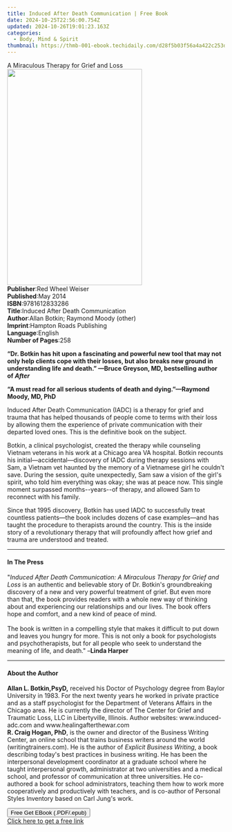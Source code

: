 ```yaml
---
title: Induced After Death Communication | Free Book
date: 2024-10-25T22:56:00.754Z
updated: 2024-10-26T19:01:23.163Z
categories:
  - Body, Mind & Spirit
thumbnail: https://thmb-001-ebook.techidaily.com/d28f5b03f56a4a422c253dea1120f6b09e60ebf882db8167f1e502b4a17807b1.jpg
---
```

<main id="book-container">
  <div class="flex flex-col">
    <div class="book-brief flex-1 py-6 px-4 sm:p-6 md:py-10 md:px-8">
      <!-- brief-->
      <div class="book-brief-main">A Miraculous Therapy for Grief and Loss</div>
    </div>
    <div
      class="book-meta-info flex-1 grid gap-4 col-start-1 col-end-3 row-start-1 sm:mb-6 sm:grid-cols-4 lg:gap-6 lg:col-start-2 lg:row-end-6 lg:row-span-6 lg:mb-0"
    >
      <div
        class="book-meta-info-left place-content-center mt-4 p-4 text-sm leading-6 col-start-2 col-span-2 dark:text-slate-400"
      >
        <img
          class="w-full h-500 object-cover rounded-lg sm:h-255 sm:col-span-2 lg:col-span-full"
          src="https://img-001-ebook.techidaily.com/80397d9f9c10ee41c4e134b170d330b65348b0c3ba28eb8838d5055ab4292159.jpg"
          alt=""
          width="312"
          height="500"
        />
      </div>
      <div
        class="book-meta-info-right mt-2 col-start-1 row-start-2 col-span-3 self-center"
      >
        <!-- meta data  -->
        <div class="flex flex-col px-4 md:px-8">
          <div class="flex-1">
            <strong>Publisher</strong>:<span class="px-2"
              >Red Wheel Weiser</span
            >
          </div>
          <div class="flex-1">
            <strong>Published</strong>:<span class="px-2">May 2014</span>
          </div>
          <div class="flex-1">
            <strong>ISBN</strong>:<span class="px-2">9781612833286</span>
          </div>
          <div class="flex-1">
            <strong>Title</strong>:<span class="px-2"
              >Induced After Death Communication</span
            >
          </div>
          <div class="flex-1">
            <strong>Author</strong>:<span class="px-2"
              >Allan Botkin; Raymond Moody (other)</span
            >
          </div>
          <div class="flex-1">
            <strong>Imprint</strong>:<span class="px-2"
              >Hampton Roads Publishing</span
            >
          </div>
          <div class="flex-1">
            <strong>Language</strong>:<span class="px-2">English</span>
          </div>
          <div class="flex-1">
            <strong>Number of Pages</strong>:<span class="px-2">258</span>
          </div>
        </div>
      </div>
    </div>
    <div class="book-description flex-1 py-6 px-4 sm:p-6 md:py-10 md:px-8">
      <div class="book-description-main">
        <div accordion-content="" id="description">
          <p>
            <b
              >“Dr. Botkin has hit upon a fascinating and powerful new tool that
              may not only help clients cope with their losses, but also breaks
              new ground in understanding life and death.” —Bruce Greyson, MD,
              bestselling author of <i>After</i></b
            >
          </p>
          <p>
            <b
              >“A must read for all serious students of death and
              dying.”—Raymond Moody, MD, PhD&nbsp;</b
            >
          </p>
          <p>
            Induced After Death Communication (IADC) is a therapy for grief and
            trauma that has helped thousands of people come to terms with their
            loss by allowing them the experience of private communication with
            their departed loved ones. This is the definitive book on the
            subject.
          </p>
          <p>
            Botkin, a clinical psychologist, created the therapy while
            counseling Vietnam veterans in his work at a Chicago area VA
            hospital. Botkin recounts his initial—accidental—discovery of IADC
            during therapy sessions with Sam, a Vietnam vet haunted by the
            memory of a Vietnamese girl he couldn't save. During the session,
            quite unexpectedly, Sam saw a vision of the girl's spirit, who told
            him everything was okay; she was at peace now. This single moment
            surpassed months--years--of therapy, and allowed Sam to reconnect
            with his family.
          </p>
          <p>
            Since that 1995 discovery, Botkin has used IADC to successfully
            treat countless patients—the book includes dozens of case
            examples—and has taught the procedure to therapists around the
            country. This is the inside story of a revolutionary therapy that
            will profoundly affect how grief and trauma are understood and
            treated.
          </p>
        </div>
        <div class="accordion-fader"></div>
      </div>
    </div>
    <div class="book-excerpts flex-1 py-6 px-4 sm:p-6 md:py-10 md:px-8">
      <!-- excerpts-->
      <div class="book-excerpts-main">
        <hr />
        <h4 class="placeholder placeholder-heading">
          <span>In The Press</span>
        </h4>
        <p>
          "<i
            >Induced After Death Communication: A Miraculous Therapy for Grief
            and Loss</i
          >
          is an authentic and believable story of Dr. Botkin's groundbreaking
          discovery of a new and very powerful treatment of grief. But even more
          than that, the book provides readers with a whole new way of thinking
          about and experiencing our relationships and our lives. The book
          offers hope and comfort, and a new kind of peace of mind.
          <br /><br />The book is written in a compelling style that makes it
          difficult to put down and leaves you hungry for more. This is not only
          a book for psychologists and psychotherapists, but for all people who
          seek to understand the meaning of life, and death." –<b
            >Linda Harper</b
          >
        </p>
      </div>
    </div>
    <div class="book-about-author flex-1 py-6 px-4 sm:p-6 md:py-10 md:px-8">
      <!-- about author-->
      <div class="book-main-author-main">
        <hr />
        <h4 class="placeholder placeholder-heading">
          <span>About the Author</span>
        </h4>
        <p>
          <b>Allan L. Botkin,PsyD,</b> received his Doctor of Psychology degree
          from Baylor University in 1983. For the next twenty years he worked in
          private practice and as a staff psychologist for the Department of
          Veterans Affairs in the Chicago area. He is currently the director of
          The Center for Grief and Traumatic Loss, LLC in Libertyville,
          Illinois. Author websites: www.induced-adc.com and
          www.healingafterthewar.com <br /><b>R. Craig Hogan, PhD</b>, is the
          owner and director of the Business Writing Center, an online school
          that trains business writers around the world (writingtrainers.com).
          He is the author of <i>Explicit Business Writing</i>, a book
          describing today's best practices in business writing. He has been the
          interpersonal development coordinator at a graduate school where he
          taught interpersonal growth, administrator at two universities and a
          medical school, and professor of communication at three universities.
          He co-authored a book for school administrators, teaching them how to
          work more cooperatively and productively with teachers, and is
          co-author of Personal Styles Inventory based on Carl Jung's work.
        </p>
      </div>
    </div>
    <div class="book-free-get flex-1 py-6 px-4 sm:p-6 md:py-10 md:px-8">
      <button
        id="btn-free-get"
        class="bg-blue-500 hover:bg-blue-700 text-white font-bold py-2 px-4 rounded"
      >
        Free Get EBook (.PDF/.epub)
      </button>
      <div id="countdown-display" class="px-2 text-lg mt-2"></div>
      <a
        id="free-link"
        class="hidden bg-blue-500 hover:bg-blue-700 text-white font-bold py-2 px-4 rounded"
        href="https://www.ebooks.com/en-us/book/1650305/induced-after-death-communication/allan-botkin/"
        target="_blank"
        >Click here to get a free link</a
      >
    </div>
    <script>
      let countdownTime = 0;
      let countdownInterval = null;
      document
        .getElementById('btn-free-get')
        .addEventListener('click', startCountdown);
      function startCountdown() {
        countdownTime = new Date().getTime() + 60000 * 3;
        countdownInterval = setInterval(updateCountdown, 1000);
        document.getElementById('btn-free-get').disabled = true;
        document
          .getElementById('btn-free-get')
          .classList.add('bg-gray-500', 'cursor-not-allowed');
      }
      function updateCountdown() {
        let currentTime = new Date().getTime();
        let timeLeft = countdownTime - currentTime;
        let secondsLeft = Math.floor(timeLeft / 1000);
        document.getElementById('countdown-display').innerHTML =
          `Remaining time: ${secondsLeft} seconds.`;
        if (secondsLeft <= 0) {
          clearInterval(countdownInterval);
          document.getElementById('btn-free-get').classList.add('hidden');
          document.getElementById('free-link').classList.remove('hidden');
          document.getElementById('countdown-display').innerHTML = '';
        }
      }
    </script>
  </div>
</main>

<ins class="adsbygoogle"
      style="display:block"
      data-ad-client="ca-pub-7571918770474297"
      data-ad-slot="8358498916"
      data-ad-format="auto"
      data-full-width-responsive="true"></ins>
    